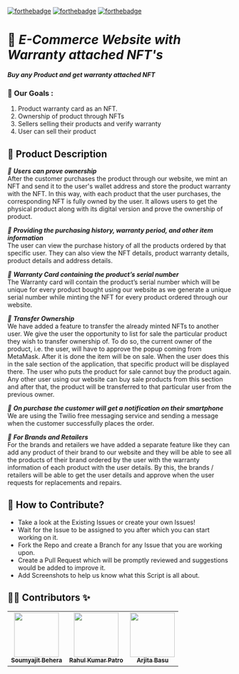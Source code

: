 <!-- ![socialify](https://socialify.git.ci/soumyajit4419/MedHub_360/image?font=Raleway&forks=1&issues=1&language=1&pattern=Plus&pulls=1&stargazers=1&theme=Light) -->

<!-- **[Devfolio Submission](https://devfolio.co/submissions/medhub-4)** &nbsp; &nbsp; &nbsp; **[YouTube Video](https://youtu.be/Rfm2tWCNOn4)** -->

[![forthebadge](https://forthebadge.com/images/badges/built-by-developers.svg)](https://forthebadge.com)
[![forthebadge](https://forthebadge.com/images/badges/made-with-javascript.svg)](https://forthebadge.com)
[![forthebadge](https://forthebadge.com/images/badges/open-source.svg)](https://forthebadge.com)


# 📱 _E-Commerce Website with Warranty attached NFT's_ 

_**Buy any Product and get warranty attached NFT**_ <br />

### 🎯 Our Goals :

1.  Product warranty card as an NFT.
2.  Ownership of product through NFTs
3.  Sellers selling their products and verify warranty
4.  User can sell their product 

## 📝 Product Description

_📌 **Users can prove ownership**_ <br/>
After the customer purchases the product through our website, we mint an NFT and send it to the user's wallet address and store the product warranty with the NFT. In this way, with each product that the user purchases, the corresponding NFT is fully owned by the user. It allows users to get the physical product along with its digital version and prove the ownership of product.

_📌 **Providing the purchasing history, warranty period, and other item information**_ <br/>
The user can view the purchase history of all the products ordered by that specific user. They  can also view the NFT details, product warranty details, product details and address details.

_📌 **Warranty Card containing the product’s serial number**_ <br/>
The Warranty card will contain the product’s serial number which will be unique for every product bought using our website as we generate a unique serial number while minting the NFT for every product ordered through our website.

_📌 **Transfer Ownership**_ <br/>
We have added a feature to transfer the already minted NFTs to another user. We give the user the opportunity to list for sale the particular product they wish to transfer ownership of. To do so, the current owner of the product, i.e. the user, will have to approve the popup coming from MetaMask. After it is done the item will be on sale. When the user does this in the sale section of ​​the application, that specific product will be displayed there. The user who puts the product for sale cannot buy the product again. Any other user using our website can buy sale products from this section and after that, the product will be transferred to that particular user from the previous owner.

_📌 **On purchase the customer will get a notification on their smartphone**_ <br/>
We are using the Twilio free messaging service and sending a message when the customer successfully places the order.

_📌 **For Brands and Retailers**_ <br/>
For the brands and retailers we have added a separate feature like they can add any product of their brand to our website and they will be able to see all the products of their brand ordered by the user with the warranty information of each product with the user details. By this, the brands / retailers will be able to get the user details and approve when the user requests for replacements and repairs.

## 🤝 How to Contribute?

- Take a look at the Existing Issues or create your own Issues!
- Wait for the Issue to be assigned to you after which you can start working on it.
- Fork the Repo and create a Branch for any Issue that you are working upon.
- Create a Pull Request which will be promptly reviewed and suggestions would be added to improve it.
- Add Screenshots to help us know what this Script is all about.

## 👨‍💻 Contributors ✨

<table>
  <tr>
    <td align="center"><a href="https://github.com/soumyajit4419"><img src="https://avatars2.githubusercontent.com/u/46092576?s=460&u=32c24b6d0308f5fdfff2ab740a9f525894edb582&v=4" width="100px;" alt=""/><br /><sub><b>Soumyajit Behera</b></sub></a><br /></td>
    <td align="center"><a href="https://github.com/Rahul1582"><img src="https://avatars2.githubusercontent.com/u/47784845?s=400&u=1e9898b8c4b762fcda1f37864c16b5de11f885ce&v=4" width="100px;" alt=""/><br /><sub><b>Rahul Kumar Patro</b></sub></a><br /></td>
    <td align="center"><a href="https://github.com/Arjita-Basu"><img src="https://avatars1.githubusercontent.com/u/50270580?s=400&v=4" width="100px;" alt=""/><br /><sub><b>Arjita Basu</b></sub></a><br /></td> 
  </tr>
</table>